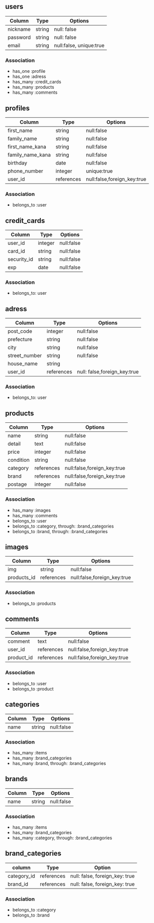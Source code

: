 ## users
|Column|Type|Options|
|------|----|-------|
|nickname|string|null: false|
|password|string|null: false|
|email|string|null:false, unique:true|
### Association
- has_one :profile
- has_one :adress
- has_many :credit_cards
- has_many :products
- has_many :comments

## profiles
|Column|Type|Options|
|------|----|-------|
|first_name|string|null:false|
|family_name|string|null:false|
|first_name_kana|string|null:false|
|family_name_kana|string|null:false|
|birthday|date|null:false|
|phone_number|integer|unique:true|
|user_id|references|null:false,foreign_key:true|
### Association
- belongs_to :user

## credit_cards
|Column|Type|Options|
|------|----|-------|
|user_id|integer|null:false|
|card_id|string|null:false|
|security_id|string|null:false|
|exp|date|null:false|
### Association
- belongs_to: user

## adress
|Column|Type|Options|
|------|----|-------|
|post_code|integer|null:false|
|prefecture|string|null:false|
|city|string|null:false|
|street_number|string|null:false|
|house_name|string||
|user_id|references|null: false,foreign_key:true|
### Association
- belongs_to: user

## products
|Column|Type|Options|
|------|----|-------|
|name|string|null:false|
|detail|text|null:false|
|price|integer|null:false|
|condition|string|null:false|
|category|references|null:false,foreign_key:true|
|brand|references|null:false,foreign_key:true|
|postage|integer|null:false|
### Association
- has_many :images
- has_many :comments
- belongs_to :user
- belongs_to :category, through: :brand_categories
- belongs_to :brand, through: :brand_categories


## images
|Column|Type|Options|
|------|----|-------|
|img|string|null:false|
|products_id|references|null:false,foreign_key:true|
### Association
- belongs_to :products

## comments
|Column|Type|Options|
|------|----|-------|
|comment|text|null:false|
|user_id|references|null:false,foreign_key:true|
|product_id|references|null:false,foreign_key:true|
### Association
- belongs_to :user
- belongs_to :product

## categories
|Column|Type|Options|
|------|----|-------|
|name|string|null:false|
### Association
- has_many :items
- has_many :brand_categories
- has_many :brand, through: :brand_categories


## brands
|Column|Type|Options|
|------|----|-------|
|name|string|null:false|
### Association
- has_many :items
- has_many :brand_categories
- has_many :category, through: :brand_categories


## brand_categories
|column|Type|Option|
|------|----|------|
|category_id|references|null: false, foreign_key: true|
|brand_id|references|null: false, foreign_key: true|
### Association
- belongs_to :category
- belongs_to :brand

